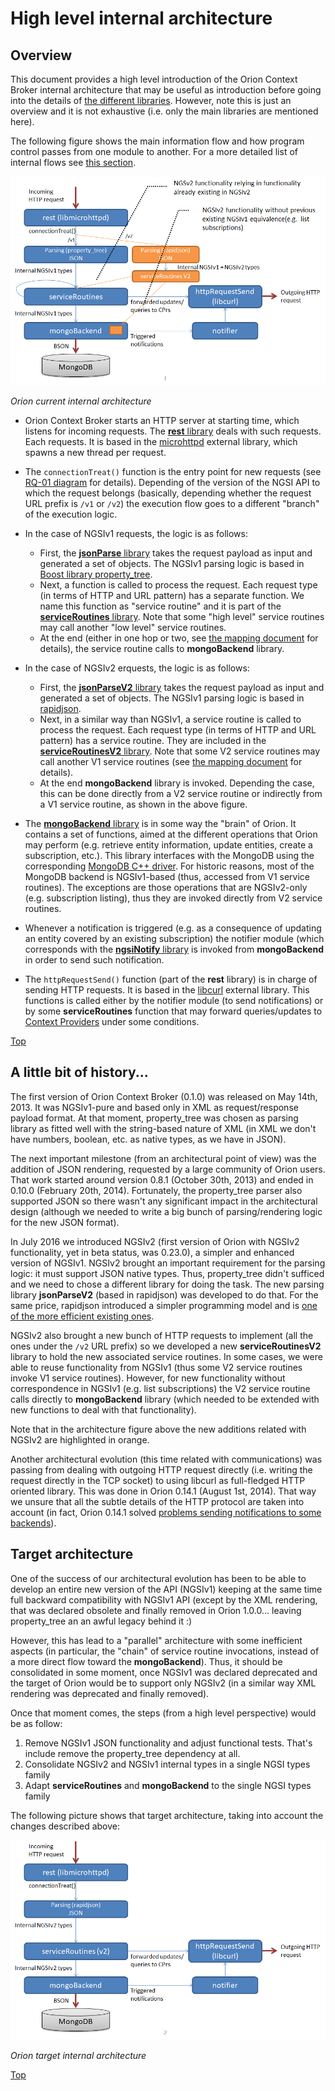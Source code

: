 # <a name="top"></a>High level internal architecture

## Overview

This document provides a high level introduction of the Orion Context Broker internal architecture that may be useful as introduction before going into the details of [the different libraries](sourceCode.md). However, note this is just an overview and it is not exhaustive (i.e. only the main libraries are mentioned here).

The following figure shows the main information flow and how program control passes from one module to another. For a more detailed list of internal flows see [this section](flowsIndex.md).

![Orion current internal architecture](images/current_architecture.png)

_Orion current internal architecture_

* Orion Context Broker starts an HTTP server at starting time, which listens for incoming requests. The [**rest** library](sourceCode.md#srclibrest) deals with such requests. Each requests. It is based in the [microhttpd](https://www.gnu.org/software/libmicrohttpd/) external library, which spawns a new thread per request.

* The `connectionTreat()` function is the entry point for new requests (see [RQ-01 diagram](sourceCode.md#flow-rq-01) for details). Depending of the version of the NGSI API to which the request belongs (basically, depending whether the request URL prefix is `/v1` or `/v2`) the execution flow goes to a different "branch" of the execution logic.

* In the case of NGSIv1 requests, the logic is as follows:
	* First, the [**jsonParse** library](sourceCode.md#srclibjsonparse) takes the request payload as input and generated a set of objects. The NGSIv1 parsing logic is based in [Boost library property_tree](https://theboostcpplibraries.com/boost.propertytree).
	* Next, a function is called to process the request. Each request type (in terms of HTTP and URL pattern) has a separate function. We name this function as "service routine" and it is part of the [**serviceRoutines** library](sourceCode.md#srclibserviceroutines). Note that some "high level" service routines may call another "low level" service routines.
	* At the end (either in one hop or two, see [the mapping document](ServiceRoutines.txt) for details), the service routine calls to **mongoBackend** library.
* In the case of NGSIv2 erquests, the logic is as follows:
	* First, the [**jsonParseV2** library](sourceCode.md#srclibjsonparsev2) takes the request payload as input and generated a set of objects. The NGSIv1 parsing logic is based in [rapidjson](http://rapidjson.org).
	* Next, in a similar way than NGSIv1, a service routine is called to process the request. Each request type (in terms of HTTP and URL pattern) has a service routine. They are included in the [**serviceRoutinesV2** library](sourceCode.md#srclibserviceroutinesv2). Note that some V2 service routines may call another V1 service routines (see [the mapping document](ServiceRoutines.txt) for details).
	* At the end **mongoBackend** library is invoked. Depending the case, this can be done directly from a V2 service routine or indirectly from a V1 service routine, as shown in the above figure.
* The [**mongoBackend** library](sourceCode.md#srclibmongobackend) is in some way the "brain" of Orion. It contains a set of functions, aimed at the different operations that Orion may perform (e.g. retrieve entity information, update entities, create a subscription, etc.). This library interfaces with the MongoDB using the corresponding [MongoDB C++ driver](http://mongodb.github.io/mongo-cxx-driver/). For historic reasons, most of the MongoDB backend is NGSIv1-based (thus, accessed from V1 service routines). The exceptions are those operations that are NGSIv2-only (e.g. subscription listing), thus they are invoked directly from V2 service routines.
* Whenever a notification is triggered (e.g. as a consequence of updating an entity covered by an existing subscription) the notifier module (which corresponds with the [**ngsiNotify** library](sourceCode.md#srclibngsinotify) is invoked from **mongoBackend** in order to send such notification. 
* The `httpRequestSend()` function (part of the **rest** library) is in charge of sending HTTP requests. It is based in the [libcurl](https://curl.haxx.se/libcurl/) external library. This functions is called either by the notifier module (to send notifications) or by some **serviceRoutines** function that may forward queries/updates to [Context Providers](../user/context_providers.md) under some conditions.

[Top](#top)

## A little bit of history...

The first version of Orion Context Broker (0.1.0) was released on May 14th, 2013. It was NGSIv1-pure and based only in XML as request/response payload format. At that moment, property_tree was chosen as parsing library as fitted well with the string-based nature of XML (in XML we don't have numbers, boolean, etc. as native types, as we have in JSON).

The next important milestone (from an architectural point of view) was the addition of JSON rendering, requested by a large community of Orion users. That work started around version 0.8.1 (October 30th, 2013) and ended in 0.10.0 (February 20th, 2014). Fortunately, the property_tree parser also supported JSON so there wasn't any significant impact in the architectural design (although we needed to write a big bunch of parsing/rendering logic for the new JSON format).

In July 2016 we introduced NGSIv2 (first version of Orion with NGSIv2 functionality, yet in beta status, was 0.23.0), a simpler and enhanced version of NGSIv1. NGSIv2 brought an important requirement for the parsing logic: it must support JSON native types. Thus, property_tree didn't sufficed and we need to chose a different library for doing the task. The new parsing library **jsonParseV2** (based in rapidjson) was developed to do that. For the same price, rapidjson introduced a simpler programming model and is [one of the more efficient existing ones](https://github.com/miloyip/nativejson-benchmark).

NGSIv2 also brought a new bunch of HTTP requests to implement (all the ones under the `/v2` URL prefix) so we developed a new **serviceRoutinesV2** library to hold the new associated service routines. In some cases, we were able to reuse functionality from NGSIv1 (thus some V2 service routines invoke V1 service routines). However, for new functionality without correspondence in NGSIv1 (e.g. list subscriptions) the V2 service routine calls directly to **mongoBackend** library (which needed to be extended with new functions to deal with that functionality).

Note that in the architecture figure above the new additions related with NGSIv2 are highlighted in orange.

Another architectural evolution (this time related with communications) was passing from dealing with outgoing HTTP request directly (i.e. writing the request directly in the TCP socket) to using libcurl as full-fledged HTTP oriented library. This was done in Orion 0.14.1 (August 1st, 2014). That way we unsure that all the subtle details of the HTTP protocol are taken into account (in fact, Orion 0.14.1 solved [problems sending notifications to some backends](https://github.com/telefonicaid/fiware-orion/issues/442)).

## Target architecture

One of the success of our architectural evolution has been to be able to develop an entire new version of the API (NGSIv1) keeping at the same time full backward compatibility with NGSIv1 API (except by the XML rendering, that was declared obsolete and finally removed in Orion 1.0.0... leaving property_tree an an awful legacy behind it :)

However, this has lead to a "parallel" architecture with some inefficient aspects (in particular, the "chain" of service routine invocations, instead of a more direct flow toward the **mongoBackend**). Thus, it should be consolidated in some moment, once NGSIv1 was declared deprecated and the target of Orion would be to support only NGSIv2 (in a similar way XML rendering was deprecated and finally removed).

Once that moment comes, the steps (from a high level perspective) would be as follow:

1. Remove NGSIv1 JSON functionality and adjust functional tests. That's include remove the property_tree dependency at all.
2. Consolidate NGSIv2 and NGSIv1 internal types in a single NGSI types family
3. Adapt **serviceRoutines** and **mongoBackend** to the single NGSI types family

The following picture shows that target architecture, taking into account the changes described above:

![Orion target internal architecture](images/target_architecture.png)

_Orion target internal architecture_

[Top](#top)

